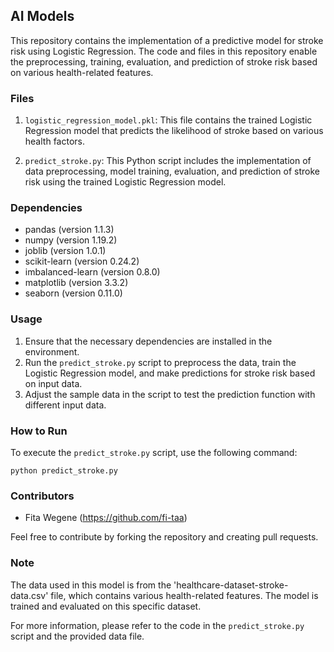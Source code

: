 ## AI Models

This repository contains the implementation of a predictive model for stroke risk using Logistic Regression. The code and files in this repository enable the preprocessing, training, evaluation, and prediction of stroke risk based on various health-related features.

### Files

1. `logistic_regression_model.pkl`: This file contains the trained Logistic Regression model that predicts the likelihood of stroke based on various health factors.

2. `predict_stroke.py`: This Python script includes the implementation of data preprocessing, model training, evaluation, and prediction of stroke risk using the trained Logistic Regression model.

### Dependencies

- pandas (version 1.1.3)
- numpy (version 1.19.2)
- joblib (version 1.0.1)
- scikit-learn (version 0.24.2)
- imbalanced-learn (version 0.8.0)
- matplotlib (version 3.3.2)
- seaborn (version 0.11.0)

### Usage

1. Ensure that the necessary dependencies are installed in the environment.
2. Run the `predict_stroke.py` script to preprocess the data, train the Logistic Regression model, and make predictions for stroke risk based on input data.
3. Adjust the sample data in the script to test the prediction function with different input data.

### How to Run

To execute the `predict_stroke.py` script, use the following command:

```
python predict_stroke.py
```

### Contributors

- Fita Wegene (https://github.com/fi-taa)

Feel free to contribute by forking the repository and creating pull requests.

### Note

The data used in this model is from the 'healthcare-dataset-stroke-data.csv' file, which contains various health-related features. The model is trained and evaluated on this specific dataset.

For more information, please refer to the code in the `predict_stroke.py` script and the provided data file.